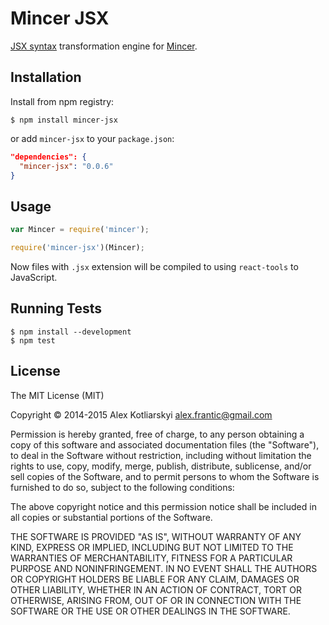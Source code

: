 # Mincer JSX

[JSX syntax](http://facebook.github.io/react/) transformation engine for [Mincer](https://github.com/nodeca/mincer).

## Installation

Install from npm registry:

```
$ npm install mincer-jsx
```

or add `mincer-jsx` to your `package.json`:

```json
"dependencies": {
  "mincer-jsx": "0.0.6"
}
```


## Usage

```js
var Mincer = require('mincer');

require('mincer-jsx')(Mincer);
```

Now files with `.jsx` extension will be compiled to using `react-tools` to JavaScript.


## Running Tests

```
$ npm install --development
$ npm test
```


## License

The MIT License (MIT)

Copyright © 2014-2015 Alex Kotliarskyi <alex.frantic@gmail.com>

Permission is hereby granted, free of charge, to any person obtaining a copy
of this software and associated documentation files (the "Software"), to deal
in the Software without restriction, including without limitation the rights
to use, copy, modify, merge, publish, distribute, sublicense, and/or sell
copies of the Software, and to permit persons to whom the Software is
furnished to do so, subject to the following conditions:

The above copyright notice and this permission notice shall be included in
all copies or substantial portions of the Software.

THE SOFTWARE IS PROVIDED "AS IS", WITHOUT WARRANTY OF ANY KIND, EXPRESS OR
IMPLIED, INCLUDING BUT NOT LIMITED TO THE WARRANTIES OF MERCHANTABILITY,
FITNESS FOR A PARTICULAR PURPOSE AND NONINFRINGEMENT. IN NO EVENT SHALL THE
AUTHORS OR COPYRIGHT HOLDERS BE LIABLE FOR ANY CLAIM, DAMAGES OR OTHER
LIABILITY, WHETHER IN AN ACTION OF CONTRACT, TORT OR OTHERWISE, ARISING FROM,
OUT OF OR IN CONNECTION WITH THE SOFTWARE OR THE USE OR OTHER DEALINGS IN
THE SOFTWARE.
